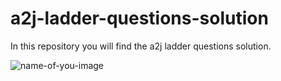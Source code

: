# a2j-ladder-questions-solution
In this repository you will find the a2j ladder questions solution.


![name-of-you-image](https://th.bing.com/th/id/OIP.cKnpsXsfLURGNEZghrpvCQHaDT?pid=ImgDet&rs=1)
